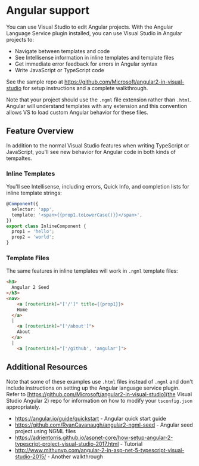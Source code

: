# Angular support

You can use Visual Studio to edit Angular projects.
With the Angular Language Service plugin installed, you can use Visual Studio in Angular projects to:
 * Navigate between templates and code
 * See Intellisense information in inline templates and template files
 * Get immediate error feedback for errors in Angular syntax
 * Write JavaScript or TypeScript code

See the sample repo at https://github.com/Microsoft/angular2-in-visual-studio for setup instructions and a complete walkthrough.

Note that your project should use the `.ngml` file extension rather than `.html`. Angular will understand templates with any extension and this convention allows VS to load custom Angular behavior for these files.

## Feature Overview

In addition to the normal Visual Studio features when writing TypeScript or JavaScript, you'll see new behavior for Angular code in both kinds of tempaltes.

### Inline Templates

You'll see Intellisense, including errors, Quick Info, and completion lists for inline template strings:
```ts
@Component({
  selector: 'app',
  template: '<span>{{prop1.toLowerCase()}}</span>',
})
export class InlineComponent {
  prop1 = 'hello';
  prop2 = 'world';
}
```

### Template Files

The same features in inline templates will work in `.ngml` template files:
```html
<h3>
  Angular 2 Seed
</h3>
<nav>
	<a [routerLink]="['/']" title={{prop1}}>
    Home
  </a>
  |
	<a [routerLink]="['/about']">
    About
  </a>
  |
	<a [routerLink]="['/github', 'angular']">
```

## Additional Resources

Note that some of these examples use `.html` files instead of `.ngml` and don't include instructions on setting up the Angular language service plugin.
Refer to [https://github.com/Microsoft/angular2-in-visual-studio](the Visual Studio Angular 2) repo for information on how to modify your `tsconfig.json` appropriately.

 * https://angular.io/guide/quickstart - Angular quick start guide
 * https://github.com/RyanCavanaugh/angular2-ngml-seed - Angular seed project using NGML files
 * https://adrientorris.github.io/aspnet-core/how-setup-angular-2-typescript-project-visual-studio-2017.html - Tutorial
 * http://www.mithunvp.com/angular-2-in-asp-net-5-typescript-visual-studio-2015/ - Another walkthrough

